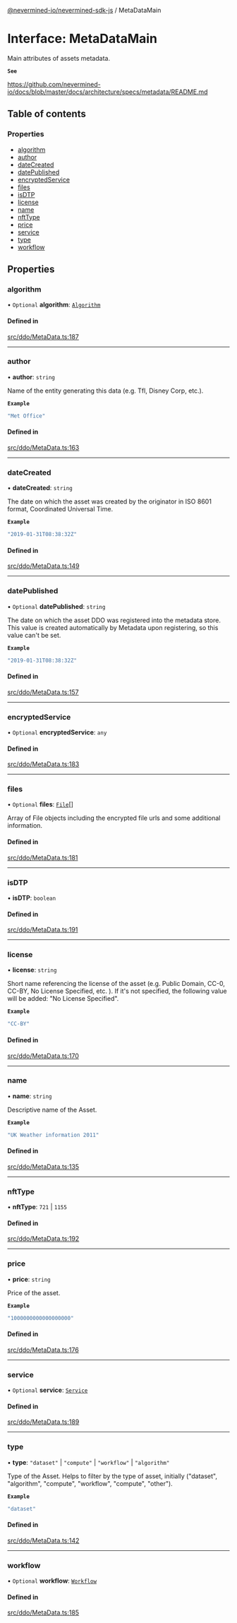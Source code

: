 [@nevermined-io/nevermined-sdk-js](../code-reference.md) / MetaDataMain

# Interface: MetaDataMain

Main attributes of assets metadata.

**`See`**

https://github.com/nevermined-io/docs/blob/master/docs/architecture/specs/metadata/README.md

## Table of contents

### Properties

- [algorithm](MetaDataMain.md#algorithm)
- [author](MetaDataMain.md#author)
- [dateCreated](MetaDataMain.md#datecreated)
- [datePublished](MetaDataMain.md#datepublished)
- [encryptedService](MetaDataMain.md#encryptedservice)
- [files](MetaDataMain.md#files)
- [isDTP](MetaDataMain.md#isdtp)
- [license](MetaDataMain.md#license)
- [name](MetaDataMain.md#name)
- [nftType](MetaDataMain.md#nfttype)
- [price](MetaDataMain.md#price)
- [service](MetaDataMain.md#service)
- [type](MetaDataMain.md#type)
- [workflow](MetaDataMain.md#workflow)

## Properties

### algorithm

• `Optional` **algorithm**: [`Algorithm`](Algorithm.md)

#### Defined in

[src/ddo/MetaData.ts:187](https://github.com/nevermined-io/sdk-js/blob/cd1bab2/src/ddo/MetaData.ts#L187)

___

### author

• **author**: `string`

Name of the entity generating this data (e.g. Tfl, Disney Corp, etc.).

**`Example`**

```ts
"Met Office"
```

#### Defined in

[src/ddo/MetaData.ts:163](https://github.com/nevermined-io/sdk-js/blob/cd1bab2/src/ddo/MetaData.ts#L163)

___

### dateCreated

• **dateCreated**: `string`

The date on which the asset was created by the originator in
ISO 8601 format, Coordinated Universal Time.

**`Example`**

```ts
"2019-01-31T08:38:32Z"
```

#### Defined in

[src/ddo/MetaData.ts:149](https://github.com/nevermined-io/sdk-js/blob/cd1bab2/src/ddo/MetaData.ts#L149)

___

### datePublished

• `Optional` **datePublished**: `string`

The date on which the asset DDO was registered into the metadata store.
This value is created automatically by Metadata upon registering,
so this value can't be set.

**`Example`**

```ts
"2019-01-31T08:38:32Z"
```

#### Defined in

[src/ddo/MetaData.ts:157](https://github.com/nevermined-io/sdk-js/blob/cd1bab2/src/ddo/MetaData.ts#L157)

___

### encryptedService

• `Optional` **encryptedService**: `any`

#### Defined in

[src/ddo/MetaData.ts:183](https://github.com/nevermined-io/sdk-js/blob/cd1bab2/src/ddo/MetaData.ts#L183)

___

### files

• `Optional` **files**: [`File`](File.md)[]

Array of File objects including the encrypted file urls and some additional information.

#### Defined in

[src/ddo/MetaData.ts:181](https://github.com/nevermined-io/sdk-js/blob/cd1bab2/src/ddo/MetaData.ts#L181)

___

### isDTP

• **isDTP**: `boolean`

#### Defined in

[src/ddo/MetaData.ts:191](https://github.com/nevermined-io/sdk-js/blob/cd1bab2/src/ddo/MetaData.ts#L191)

___

### license

• **license**: `string`

Short name referencing the license of the asset (e.g. Public Domain, CC-0, CC-BY, No License Specified, etc. ).
If it's not specified, the following value will be added: "No License Specified".

**`Example`**

```ts
"CC-BY"
```

#### Defined in

[src/ddo/MetaData.ts:170](https://github.com/nevermined-io/sdk-js/blob/cd1bab2/src/ddo/MetaData.ts#L170)

___

### name

• **name**: `string`

Descriptive name of the Asset.

**`Example`**

```ts
"UK Weather information 2011"
```

#### Defined in

[src/ddo/MetaData.ts:135](https://github.com/nevermined-io/sdk-js/blob/cd1bab2/src/ddo/MetaData.ts#L135)

___

### nftType

• **nftType**: ``721`` \| ``1155``

#### Defined in

[src/ddo/MetaData.ts:192](https://github.com/nevermined-io/sdk-js/blob/cd1bab2/src/ddo/MetaData.ts#L192)

___

### price

• **price**: `string`

Price of the asset.

**`Example`**

```ts
"1000000000000000000"
```

#### Defined in

[src/ddo/MetaData.ts:176](https://github.com/nevermined-io/sdk-js/blob/cd1bab2/src/ddo/MetaData.ts#L176)

___

### service

• `Optional` **service**: [`Service`](Service.md)

#### Defined in

[src/ddo/MetaData.ts:189](https://github.com/nevermined-io/sdk-js/blob/cd1bab2/src/ddo/MetaData.ts#L189)

___

### type

• **type**: ``"dataset"`` \| ``"compute"`` \| ``"workflow"`` \| ``"algorithm"``

Type of the Asset. Helps to filter by the type of asset,
initially ("dataset", "algorithm", "compute", "workflow", "compute", "other").

**`Example`**

```ts
"dataset"
```

#### Defined in

[src/ddo/MetaData.ts:142](https://github.com/nevermined-io/sdk-js/blob/cd1bab2/src/ddo/MetaData.ts#L142)

___

### workflow

• `Optional` **workflow**: [`Workflow`](Workflow.md)

#### Defined in

[src/ddo/MetaData.ts:185](https://github.com/nevermined-io/sdk-js/blob/cd1bab2/src/ddo/MetaData.ts#L185)
